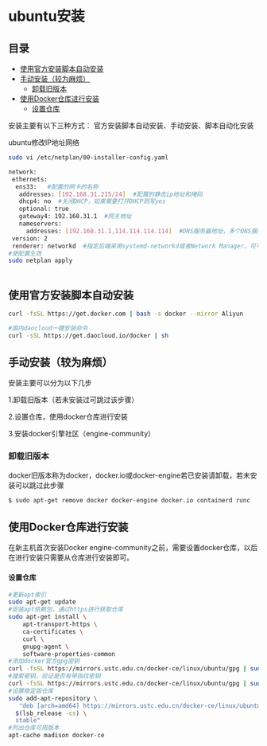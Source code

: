 # ubuntu安装

## 目录

-   [使用官方安装脚本自动安装](#使用官方安装脚本自动安装)
-   [手动安装（较为麻烦）](#手动安装较为麻烦)
    -   [卸载旧版本](#卸载旧版本)
-   [使用Docker仓库进行安装](#使用Docker仓库进行安装)
    -   [设置仓库](#设置仓库)

安装主要有以下三种方式： 官方安装脚本自动安装、手动安装、脚本自动化安装

ubuntu修改IP地址网络

```bash
sudo vi /etc/netplan/00-installer-config.yaml

network:
 ethernets:
  ens33:   #配置的网卡的名称
   addresses: [192.168.31.215/24]  #配置的静态ip地址和掩码
   dhcp4: no  #关闭DHCP，如果需要打开DHCP则写yes
   optional: true
   gateway4: 192.168.31.1  #网关地址
   nameservers:
     addresses: [192.168.31.1,114.114.114.114]  #DNS服务器地址，多个DNS服务器地址需要用英文逗号分隔开
 version: 2
 renderer: networkd  #指定后端采用systemd-networkd或者Network Manager，可不填写则默认使用systemd-workd
#使配置生效
sudo netplan apply
 
```

## 使用官方安装脚本自动安装

```bash
curl -fsSL https://get.docker.com | bash -s docker --mirror Aliyun

#国内daocloud一键安装命令
curl -sSL https://get.daocloud.io/docker | sh

```

## 手动安装（较为麻烦）

安装主要可以分为以下几步

1.卸载旧版本（若未安装过可跳过该步骤）

2.设置仓库，使用docker仓库进行安装

3.安装docker引擎社区（engine-community）

### 卸载旧版本

docker旧版本称为docker，docker.io或docker-engine若已安装请卸载，若未安装可以跳过此步骤

```bash
$ sudo apt-get remove docker docker-engine docker.io containerd runc
```

## 使用Docker仓库进行安装

在新主机首次安装Docker engine-community之前，需要设置docker仓库，以后在进行安装只需要从仓库进行安装即可。

#### 设置仓库

```bash
#更新apt索引
sudo apt-get update
#安装apt依赖包，通过https进行获取仓库
sudo apt-get install \
    apt-transport-https \
    ca-certificates \
    curl \
    gnupg-agent \
    software-properties-common
#添加docker官方gpg密钥
curl -fsSL https://mirrors.ustc.edu.cn/docker-ce/linux/ubuntu/gpg | sudo apt-key add -
#搜索密钥，验证是否有带指纹密钥
curl -fsSL https://mirrors.ustc.edu.cn/docker-ce/linux/ubuntu/gpg | sudo apt-key add -
#设置稳定版仓库
sudo add-apt-repository \
   "deb [arch=amd64] https://mirrors.ustc.edu.cn/docker-ce/linux/ubuntu/ \
  $(lsb_release -cs) \
  stable"
#列出仓库可用版本
apt-cache madison docker-ce

```
